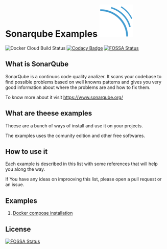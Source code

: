 # Sonarqube Examples ![my image](https://github.com/edumco/sonarqube-examples/raw/master/logo.png)

![Docker Cloud Build Status](https://img.shields.io/docker/cloud/build/edumco/sonar-scanner)
[![Codacy Badge](https://api.codacy.com/project/badge/Grade/1ab8bf7c21dc4cfcae643f4d41b7cf13)](https://www.codacy.com/manual/edumco/sonarqube-examples?utm_source=github.com&utm_medium=referral&utm_content=edumco/sonarqube-examples&utm_campaign=Badge_Grade)
[![FOSSA Status](https://app.fossa.io/api/projects/git%2Bgithub.com%2Fedumco%2Fsonarqube-examples.svg?type=shield)](https://app.fossa.io/projects/git%2Bgithub.com%2Fedumco%2Fsonarqube-examples?ref=badge_shield)

## What is SonarQube

SonarQube is a continuos code quality analizer. It scans your codebase to find possible problems based on well knowns patterns and gives you very good information about where the problems are and how to fix them.

To know more about it visit <https://www.sonarqube.org/>

## What are theese examples

Theese are a bunch of ways of install and use it on your projects.

The examples uses the comunity edition and other free softwares.

## How to use it

Each example is described in this list with some references that will help you along the way.

If You have any ideas on improoving this list, please open a pull request or an issue.

## Examples

1. [Docker compose installation](https://github.com/edumco/sonarqube-examples/tree/master/compose)

## License

[![FOSSA Status](https://app.fossa.io/api/projects/git%2Bgithub.com%2Fedumco%2Fsonarqube-examples.svg?type=large)](https://app.fossa.io/projects/git%2Bgithub.com%2Fedumco%2Fsonarqube-examples?ref=badge_large)
